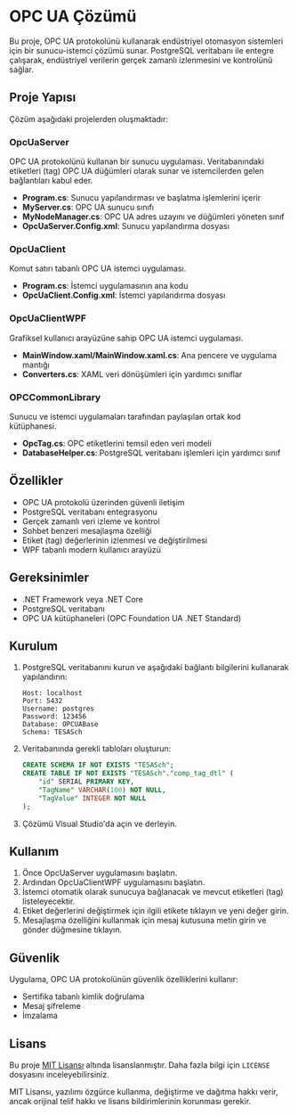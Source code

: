 # OPC UA Çözümü

Bu proje, OPC UA protokolünü kullanarak endüstriyel otomasyon sistemleri için bir sunucu-istemci çözümü sunar. PostgreSQL veritabanı ile entegre çalışarak, endüstriyel verilerin gerçek zamanlı izlenmesini ve kontrolünü sağlar.

## Proje Yapısı

Çözüm aşağıdaki projelerden oluşmaktadır:

### OpcUaServer

OPC UA protokolünü kullanan bir sunucu uygulaması. Veritabanındaki etiketleri (tag) OPC UA düğümleri olarak sunar ve istemcilerden gelen bağlantıları kabul eder.

- **Program.cs**: Sunucu yapılandırması ve başlatma işlemlerini içerir
- **MyServer.cs**: OPC UA sunucu sınıfı
- **MyNodeManager.cs**: OPC UA adres uzayını ve düğümleri yöneten sınıf
- **OpcUaServer.Config.xml**: Sunucu yapılandırma dosyası

### OpcUaClient

Komut satırı tabanlı OPC UA istemci uygulaması.

- **Program.cs**: İstemci uygulamasının ana kodu
- **OpcUaClient.Config.xml**: İstemci yapılandırma dosyası

### OpcUaClientWPF

Grafiksel kullanıcı arayüzüne sahip OPC UA istemci uygulaması.

- **MainWindow.xaml/MainWindow.xaml.cs**: Ana pencere ve uygulama mantığı
- **Converters.cs**: XAML veri dönüşümleri için yardımcı sınıflar

### OPCCommonLibrary

Sunucu ve istemci uygulamaları tarafından paylaşılan ortak kod kütüphanesi.

- **OpcTag.cs**: OPC etiketlerini temsil eden veri modeli
- **DatabaseHelper.cs**: PostgreSQL veritabanı işlemleri için yardımcı sınıf

## Özellikler

- OPC UA protokolü üzerinden güvenli iletişim
- PostgreSQL veritabanı entegrasyonu
- Gerçek zamanlı veri izleme ve kontrol
- Sohbet benzeri mesajlaşma özelliği
- Etiket (tag) değerlerinin izlenmesi ve değiştirilmesi
- WPF tabanlı modern kullanıcı arayüzü

## Gereksinimler

- .NET Framework veya .NET Core
- PostgreSQL veritabanı
- OPC UA kütüphaneleri (OPC Foundation UA .NET Standard)

## Kurulum

1. PostgreSQL veritabanını kurun ve aşağıdaki bağlantı bilgilerini kullanarak yapılandırın:

   ```
   Host: localhost
   Port: 5432
   Username: postgres
   Password: 123456
   Database: OPCUABase
   Schema: TESASch
   ```

2. Veritabanında gerekli tabloları oluşturun:

   ```sql
   CREATE SCHEMA IF NOT EXISTS "TESASch";
   CREATE TABLE IF NOT EXISTS "TESASch"."comp_tag_dtl" (
       "id" SERIAL PRIMARY KEY,
       "TagName" VARCHAR(100) NOT NULL,
       "TagValue" INTEGER NOT NULL
   );
   ```

3. Çözümü Visual Studio'da açın ve derleyin.

## Kullanım

1. Önce OpcUaServer uygulamasını başlatın.
2. Ardından OpcUaClientWPF uygulamasını başlatın.
3. İstemci otomatik olarak sunucuya bağlanacak ve mevcut etiketleri (tag) listeleyecektir.
4. Etiket değerlerini değiştirmek için ilgili etikete tıklayın ve yeni değer girin.
5. Mesajlaşma özelliğini kullanmak için mesaj kutusuna metin girin ve gönder düğmesine tıklayın.

## Güvenlik

Uygulama, OPC UA protokolünün güvenlik özelliklerini kullanır:

- Sertifika tabanlı kimlik doğrulama
- Mesaj şifreleme
- İmzalama

## Lisans

Bu proje [MIT Lisansı](LICENSE) altında lisanslanmıştır. Daha fazla bilgi için `LICENSE` dosyasını inceleyebilirsiniz.

MIT Lisansı, yazılımı özgürce kullanma, değiştirme ve dağıtma hakkı verir, ancak orijinal telif hakkı ve lisans bildirimlerinin korunması gerekir.
